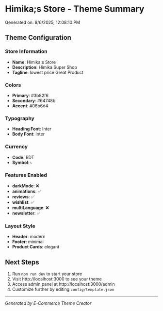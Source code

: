 # Himika;s Store - Theme Summary

Generated on: 8/6/2025, 12:08:10 PM

## Theme Configuration

### Store Information
- **Name**: Himika;s Store
- **Description**: Himika Super Shop
- **Tagline**: lowest price Great Product

### Colors
- **Primary**: #3b82f6
- **Secondary**: #64748b
- **Accent**: #06b6d4

### Typography
- **Heading Font**: Inter
- **Body Font**: Inter

### Currency
- **Code**: BDT
- **Symbol**: ৳

### Features Enabled
- **darkMode**: ❌
- **animations**: ✅
- **reviews**: ✅
- **wishlist**: ✅
- **multiLanguage**: ❌
- **newsletter**: ✅

### Layout Style
- **Header**: modern
- **Footer**: minimal
- **Product Cards**: elegant

## Next Steps

1. Run `npm run dev` to start your store
2. Visit http://localhost:3000 to see your theme
3. Access admin panel at http://localhost:3000/admin
4. Customize further by editing `config/template.json`

---
*Generated by E-Commerce Theme Creator*
